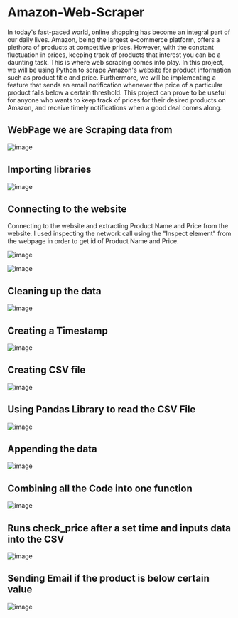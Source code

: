 # Amazon-Web-Scraper

In today's fast-paced world, online shopping has become an integral part of our daily lives. Amazon, being the largest e-commerce platform, offers a plethora of products at competitive prices. However, with the constant fluctuation in prices, keeping track of products that interest you can be a daunting task. This is where web scraping comes into play. In this project, we will be using Python to scrape Amazon's website for product information such as product title and price. Furthermore, we will be implementing a feature that sends an email notification whenever the price of a particular product falls below a certain threshold. This project can prove to be useful for anyone who wants to keep track of prices for their desired products on Amazon, and receive timely notifications when a good deal comes along.

## WebPage we are Scraping data from

![image](https://user-images.githubusercontent.com/22257555/234348381-4eae0d1e-a147-4fe4-9740-f143379e6902.png)

## Importing libraries

![image](https://user-images.githubusercontent.com/22257555/234343817-3b0fb341-e03e-44fd-b627-cb68842cfff1.png)

## Connecting to the website

Connecting to the website and extracting Product Name and Price from the website. I used inspecting the network call using the "Inspect element" from the webpage in order to get id of Product Name and Price.

![image](https://user-images.githubusercontent.com/22257555/234344526-211d6981-ef12-4408-8e66-41de693a2bc6.png)

![image](https://user-images.githubusercontent.com/22257555/234345393-7ea781fc-0c8f-4b83-86fe-e4d2b996a565.png)

## Cleaning up the data

![image](https://user-images.githubusercontent.com/22257555/234346325-71d9864a-b24a-497e-9a9f-3774e07b8ee5.png)

## Creating a Timestamp

![image](https://user-images.githubusercontent.com/22257555/234346526-f63764db-75f5-4f3a-8efe-2ac56ec5a078.png)

## Creating CSV file

![image](https://user-images.githubusercontent.com/22257555/234346624-6f2d82f7-943c-4570-889d-a8fb1ff0a42a.png)

## Using Pandas Library to read the CSV File

![image](https://user-images.githubusercontent.com/22257555/234346847-d7be9aae-a423-4f08-b3a2-fdf6781290cd.png)

## Appending the data

![image](https://user-images.githubusercontent.com/22257555/234347019-21e2fbda-b701-42e6-8ffc-66da99c0d03f.png)

## Combining all the Code into one function

![image](https://user-images.githubusercontent.com/22257555/234347390-566d17dc-106c-4c75-aa97-6eaa97b9568e.png)

## Runs check_price after a set time and inputs data into the CSV

![image](https://user-images.githubusercontent.com/22257555/234347595-6dbb58f2-1a85-4924-8eda-01aa994972f3.png)

## Sending Email if the product is below certain value

![image](https://user-images.githubusercontent.com/22257555/234347914-f3ab1fb3-6a91-4000-bbf4-5e22cf277a55.png)



